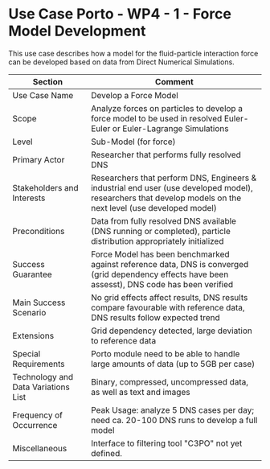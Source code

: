 # Use Case Porto - WP4 - 1 - Force Model Development

This use case describes how a model for the fluid-particle interaction force can be developed based on data from Direct Numerical Simulations.

| Section                             | Comment                                                   |
|-------------------------------------|-----------------------------------------------------------|
| Use Case Name                       | Develop a Force Model                  |
| Scope                               | Analyze forces on particles to develop a force model to be used in resolved Euler-Euler or Euler-Lagrange Simulations    |
| Level                               | Sub-Model (for force)                          |
| Primary Actor                       | Researcher that performs fully resolved DNS           |
| Stakeholders and Interests          | Researchers that perform DNS, Engineers & industrial end user (use developed model), researchers that develop models on the next level (use developed model)  |
| Preconditions                       | Data from fully resolved DNS available (DNS running or completed), particle distribution appropriately initialized |
| Success Guarantee                   | Force Model has been benchmarked against reference data, DNS is converged (grid dependency effects have been assesst), DNS code has been verified     |
| Main Success Scenario               | No grid effects affect results, DNS results compare favourable with reference data, DNS results follow expected trend   |
| Extensions                          | Grid dependency detected, large deviation to reference data              |
| Special Requirements                | Porto module need to be able to handle large amounts of data (up to 5GB per case)  |
| Technology and Data Variations List | Binary, compressed, uncompressed data, as well as text and images |
| Frequency of Occurrence             | Peak Usage: analyze 5 DNS cases per day; need ca. 20-100 DNS runs to develop a full model     |
| Miscellaneous  	                  | Interface to filtering tool "C3PO" not yet defined.           |

